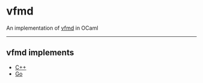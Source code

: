 # vfmd

An implementation of [vfmd](http://www.vfmd.org/) in OCaml

---

## vfmd implements

- [C++](https://github.com/vfmd/vfmd-src)
- [Go](https://github.com/akavel/vfmd)
